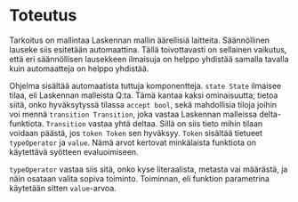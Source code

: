 # Toteutus

Tarkoitus on mallintaa Laskennan mallin äärellisiä laitteita. Säännöllinen lauseke siis esitetään automaattina. Tällä toivottavasti on sellainen vaikutus, että eri säännöllisen lausekkeen ilmaisuja on helppo yhdistää samalla tavalla kuin automaatteja on helppo yhdistää.

Ohjelma sisältää automaatista tuttuja komponentteja. `state State` ilmaisee tilaa, eli Laskennan malleista Q:ta. Tämä kantaa kaksi ominaisuutta; tietoa siitä, onko hyväksytyssä tilassa `accept bool`, sekä mahdollisia tiloja joihin voi mennä `transition Transition`, joka vastaa Laskennan malleissa delta-funktiota. `Transition` vastaa yhtä deltaa. Sillä on siis tieto mihin tilaan voidaan päästä, jos `token Token` sen hyväksyy. `Token` sisältää tietueet `typeOperator` ja `value`. Nämä arvot kertovat minkälaista funktiota on käytettävä syötteen evaluoimiseen.

`typeOperator` vastaa siis sitä, onko kyse literaalista, metasta vai määrästä, ja näin osataan valita sopiva toiminto. Toiminnan, eli funktion parametrina käytetään sitten `value`-arvoa.
